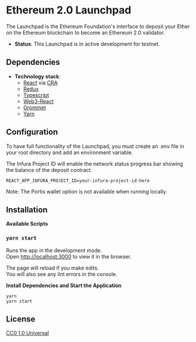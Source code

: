 # Ethereum 2.0 Launchpad

The Launchpad is the Ethereum Foundation's interface to deposit your Ether on the Ethereum blockchain to become an Ethereum 2.0 validator.

  - **Status**:  This Launchpad is in active development for testnet.

## Dependencies

  - **Technology stack**: 
    - [React](https://reactjs.org/) via [CRA](https://reactjs.org/docs/create-a-new-react-app.html)
    - [Redux](https://redux.js.org/)
    - [Typescript](https://www.typescriptlang.org/)
    - [Web3-React](https://github.com/NoahZinsmeister/web3-react)
    - [Grommet](https://v2.grommet.io/)
    - [Yarn](https://yarnpkg.com/)


## Configuration

To have full functionality of the Launchpad, you must create an .env file in your root directory and add an environment variable.


The Infura Project ID will enable the network status progress bar showing the balance of the deposit contract.

```
REACT_APP_INFURA_PROJECT_ID=your-infura-project-id-here
```

Note: The Portis wallet option is not available when running locally.

## Installation

**Available Scripts**
### `yarn start`

Runs the app in the development mode.<br />
Open [http://localhost:3000](http://localhost:3000) to view it in the browser.

The page will reload if you make edits.<br />
You will also see any lint errors in the console.

**Install Dependencies and Start the Application**
```
yarn
yarn start
```

## License
[CC0 1.0 Universal](LICENSE)
